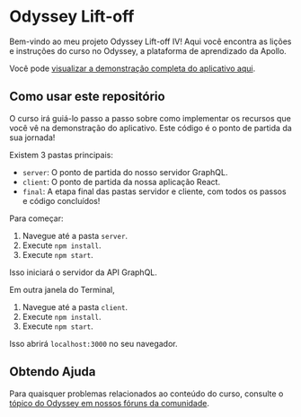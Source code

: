 # Odyssey Lift-off 

Bem-vindo ao meu projeto Odyssey Lift-off IV! Aqui você encontra as lições e instruções do curso no Odyssey, a plataforma de aprendizado da Apollo.

Você pode [visualizar a demonstração completa do aplicativo aqui](https://lift-off-client-demo.netlify.app/).

## Como usar este repositório

O curso irá guiá-lo passo a passo sobre como implementar os recursos que você vê na demonstração do aplicativo. Este código é o ponto de partida da sua jornada!

Existem 3 pastas principais:

- `server`: O ponto de partida do nosso servidor GraphQL.
- `client`: O ponto de partida da nossa aplicação React.
- `final`: A etapa final das pastas servidor e cliente, com todos os passos e código concluídos!

Para começar:

1. Navegue até a pasta `server`.
2. Execute `npm install`.
3. Execute `npm start`.

Isso iniciará o servidor da API GraphQL.

Em outra janela do Terminal,

1. Navegue até a pasta `client`.
2. Execute `npm install`.
3. Execute `npm start`.

Isso abrirá `localhost:3000` no seu navegador.

## Obtendo Ajuda

Para quaisquer problemas relacionados ao conteúdo do curso, consulte o [tópico do Odyssey em nossos fóruns da comunidade](https://community.apollographql.com/tags/c/help/6/odyssey).

